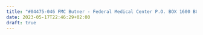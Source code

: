 ```yaml
---
title: "#04475-046 FMC Butner - Federal Medical Center P.O. BOX 1600 BUTNER, NC 27509"
date: 2023-05-17T22:46:29+02:00
draft: true
---
```


